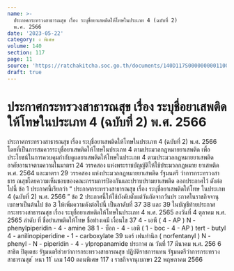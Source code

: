```yaml
---
name: >-
  ประกาศกระทรวงสาธารณสุข เรื่อง ระบุชื่อยาเสพติดให้โทษในประเภท 4 (ฉบับที่ 2)
  พ.ศ. 2566
date: '2023-05-22'
category: ง พิเศษ
volume: 140
section: 117
page: 11
source: 'https://ratchakitcha.soc.go.th/documents/140D117S0000000001100.pdf'
draft: true
---
```


# ประกาศกระทรวงสาธารณสุข เรื่อง ระบุชื่อยาเสพติดให้โทษในประเภท 4 (ฉบับที่ 2) พ.ศ. 2566

ประกาศกระทรวงสาธารณสุข เรื่อง ระบุชื่อยาเสพติดให้โทษในประเภท 4 (ฉบับที่ 2) พ.ศ. 2566 โดยที่เป็นการสมควรระบุชื่อยาเสพติดให้โทษในประเภท 4 ตามประมวลกฎหมายยาเสพติด เพื่อประโยชน์ในการควบคุมกำกับดูแลยาเสพติดให้โทษในประเภท 4 ตามประมวลกฎหมายยาเสพติด อาศัยอานาจตามความในมาตรา 24 วรรคสอง แห่งพระราชบัญญัติให้ใช้ประมวลกฎหมาย ยาเสพติด พ.ศ. 2564 และมาตรา 29 วรรคสอง แห่งประมวลกฎหมายยาเสพติด รัฐมนตรี ว่าการกระทรวงสาธาร ณสุขโดยความเห็นชอบของคณะกรรมการป้องกันและปราบปรามยาเสพติด ออกประกาศไว้ ดังต่อไปนี้ ข้อ 1 ประกาศนี้เรียกว่า “ ประกาศกระทรวงสาธารณสุข เรื่อง ระบุชื่อยาเสพติดให้โทษ ในประเภท 4 (ฉบับที่ 2) พ.ศ. 2566 ” ข้อ 2 ประกาศนี้ให้ใช้บังคับตั้งแต่วันถัดจากวันปร ะกาศในราชกิจจานุเบกษาเป็นต้นไป ข้อ 3 ให้เพิ่มความดังต่อไปนี้ เป็นลาดับที่ 37 38 และ 39 ในบัญชีท้ายประกาศ กระทรวงสาธารณสุข เรื่อง ระบุชื่อยาเสพติดให้โทษในประเภท 4 พ.ศ. 2565 ลงวันที่ 4 ตุลาคม พ.ศ. 2565 ลําดับ ที่ ชื่อยําเสพติดให้โทษ ชื่อทํางเคมี เงื่อนไข 37 4 - เอพี ( 4 - AP ) N - phenylpiperidin - 4 - amine 38 1 - บ็อก - 4 - เอพี ( 1 - boc - 4 - AP ) tert - butyl 4 - anilinopiperidine - 1 - carboxylate 39 นอร์ เฟนทํานิล ( norfentanyl ) N - phenyl - N - piperidin - 4 - ylpropanamide ประกาศ ณ วันที่ 17 มีนาคม พ.ศ. 256 6 สาธิต ปิตุเตชะ รัฐมนตรีช่วยว่าการกระทรวงสาธารณสุข ปฏิบัติราชการแทน รัฐมนตรีว่าการกระทรวงสาธารณสุข ้ หนา 11 ่ เลม 140 ตอนพิเศษ 117 ง ราชกิจจานุเบกษา 22 พฤษภาคม 2566
